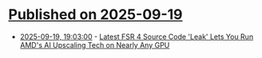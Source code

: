# [Published on 2025-09-19](index.md)

* [2025-09-19, 19:03:00](https://soylentnews.org/article.pl?sid=25/09/19/0416215&from=rss) - [Latest FSR 4 Source Code 'Leak' Lets You Run AMD's AI Upscaling Tech on Nearly Any GPU](https://soylentnews.org/article.pl?sid=25/09/19/0416215&from=rss)
